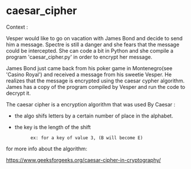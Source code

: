 # caesar_cipher
Context : 

Vesper would like to go on vacation with James Bond and decide to send him a message. Spectre is still a danger and she fears that the message could be intercepted.  She can code a bit in Python and she compile a program 'caesar_cipher.py' in order to encrypt her message. 

James Bond just came back from his poker game in Montenegro(see 'Casino Royal') and received a message from his sweetie Vesper. He realizes that the message is encrypted using the caesar cypher algorithm. James has a copy of the program compiled by Vesper and run the code to decrypt it.


The caesar cipher is a encryption algorithm that was used By Caesar :

- the algo shifs letters by a certain number of place in the alphabet.
- the key is the length of the shift

            ex: for a key of value 3, (B will become E)

for more info about the algorithm: 

https://www.geeksforgeeks.org/caesar-cipher-in-cryptography/

